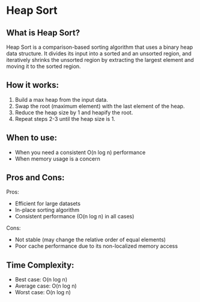 # Heap Sort

## What is Heap Sort?

Heap Sort is a comparison-based sorting algorithm that uses a binary heap data structure. It divides its input into a sorted and an unsorted region, and iteratively shrinks the unsorted region by extracting the largest element and moving it to the sorted region.

## How it works:

1. Build a max heap from the input data.
2. Swap the root (maximum element) with the last element of the heap.
3. Reduce the heap size by 1 and heapify the root.
4. Repeat steps 2-3 until the heap size is 1.

## When to use:

- When you need a consistent O(n log n) performance
- When memory usage is a concern

## Pros and Cons:

Pros:
- Efficient for large datasets
- In-place sorting algorithm
- Consistent performance (O(n log n) in all cases)

Cons:
- Not stable (may change the relative order of equal elements)
- Poor cache performance due to its non-localized memory access

## Time Complexity:
- Best case: O(n log n)
- Average case: O(n log n)
- Worst case: O(n log n)